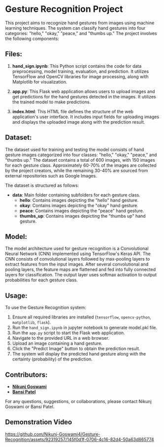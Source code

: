 # Gesture Recognition Project

This project aims to recognize hand gestures from images using machine learning techniques. The system can classify hand gestures into four categories: "hello," "okay," "peace," and "thumbs up." The project involves the following components:

## Files:

1. **hand_sign.ipynb**: This Python script contains the code for data preprocessing, model training, evaluation, and prediction. It utilizes TensorFlow and OpenCV libraries for image processing, along with Matplotlib for visualization.

2. **app.py**: This Flask web application allows users to upload images and get predictions for the hand gestures detected in the images. It utilizes the trained model to make predictions.

3. **index.html**: This HTML file defines the structure of the web application's user interface. It includes input fields for uploading images and displays the uploaded image along with the prediction result.

## Dataset:

The dataset used for training and testing the model consists of hand gesture images categorized into four classes: "hello," "okay," "peace," and "thumbs up." The dataset contains a total of 600 images, with 150 images for each gesture class. Approximately 60-70% of the images are collected by the project creators, while the remaining 30-40% are sourced from external repositories such as Google Images.

The dataset is structured as follows:
- **data**: Main folder containing subfolders for each gesture class.
  - **hello**: Contains images depicting the "hello" hand gesture.
  - **okay**: Contains images depicting the "okay" hand gesture.
  - **peace**: Contains images depicting the "peace" hand gesture.
  - **thumbs_up**: Contains images depicting the "thumbs up" hand gesture.

## Model:

The model architecture used for gesture recognition is a Convolutional Neural Network (CNN) implemented using TensorFlow's Keras API. The CNN consists of convolutional layers followed by max-pooling layers to extract features from the input images. After several convolutional and pooling layers, the feature maps are flattened and fed into fully connected layers for classification. The output layer uses softmax activation to output probabilities for each gesture class.

## Usage:

To use the Gesture Recognition system:
1. Ensure all required libraries are installed (`tensorflow`, `opencv-python`, `matplotlib`, `flask`).
2. Run the `hand_sign.ipynb` in jupyter notebook to generate model.pkl file.
3. Run the `app.py` script to start the Flask web application.
4. Navigate to the provided URL in a web browser.
5. Upload an image containing a hand gesture.
6. Click the "Predict Image" button to obtain the prediction result.
7. The system will display the predicted hand gesture along with the certainty (probability) of the prediction.

## Contributors:

- <a href="https://github.com/Nikunj-Goswami4">**Nikunj Goswami**</a>
- <a href="https://github.com/Bansi5513">**Bansi Patel**</a>



For any questions, suggestions, or collaborations, please contact Nikunj Goswami or Bansi Patel.


## Demonstration Video

https://github.com/Nikunj-Goswami4/Gesture-Recognition/assets/92319257/145f0d1f-0706-4c16-82d4-50a63d865774

